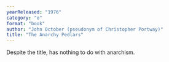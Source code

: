 ```yaml
---
yearReleased: "1976"
category: "o"
format: "book"
author: "John October (pseudonym of Christopher Portway)"
title: "The Anarchy Pedlars"
---
```

Despite the title, has nothing to do with anarchism.
 